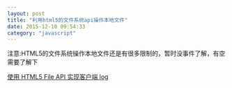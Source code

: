 ```yaml
---
layout: post
title: "利用html5的文件系统api操作本地文件"
date: 2015-12-10 09:54:33
category: "javascript"
---
```


注意:HTML5的文件系统操作本地文件还是有很多限制的，暂时没事件了解，有空需要了解下

[使用 HTML5 File API 实现客户端 log](http://www.ibm.com/developerworks/cn/web/1210_jiangjj_html5log/)